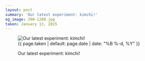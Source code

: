 ```yaml
---
layout: post
summary: 'Our latest experiment: kimchi!'
og_image: 390-1280.jpg
taken: January 13, 2015
---
```


<figure class="post">
<img alt="Our latest experiment: kimchi!" sizes="(min-width: 700px) 50vw, calc(100vw - 2rem)" src="{{ site.assets_url }}/390-640.jpg" srcset="{{ site.assets_url }}/390-1280.jpg 1280w, {{ site.assets_url }}/390-960.jpg 960w, {{ site.assets_url }}/390-640.jpg 640w, {{ site.assets_url }}/390-320.jpg 320w"/>
<figcaption>
<time>{{ page.taken | default: page.date | date: "%B %-d, %Y" }}</time>
<p>Our latest experiment: kimchi!</p>
</figcaption>
</figure>
